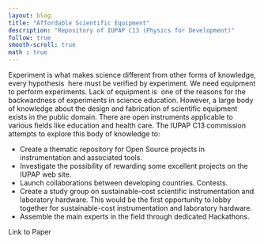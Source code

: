 ```yaml
---
layout: blog
title: "Affordable Scientific Equipment"
description: "Repository of IUPAP C13 (Physics for Development)"
follow: true
smooth-scroll: true
math : true
---
```


Experiment is what makes science different from other forms of knowledge,
every hypothesis  here must be verified by experiment. 
We need equipment to perform experiments. Lack of equipment is  one 
of the reasons for the backwardness of experiments in science education.
However, a large body of knowledge about the design and fabrication of
scientific equipment exists in the public domain. There are open instruments
applicable to various fields like education and health care. 
The IUPAP C13 commission attempts to explore this body of knowledge to: 
- Create a thematic repository for Open Source projects in instrumentation and associated tools.
- Investigate the possibility of rewarding some excellent projects on the IUPAP web site.
- Launch collaborations between developing countries. Contests.
- Create a study group on sustainable-cost scientific instrumentation and laboratory hardware. This would be the first opportunity to lobby together for sustainable-cost instrumentation and laboratory hardware.
- Assemble the main experts in the field through dedicated Hackathons.


Link to Paper
